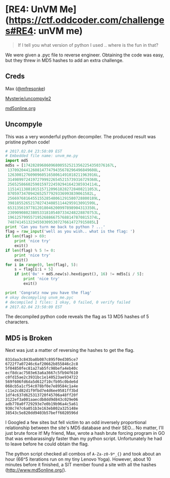 # [RE4: UnVM Me](https://ctf.oddcoder.com/challenges#RE4: unVM me)
>If I tell you what version of python I used .. where is the fun in that?

We were given a .pyc file to reverse engineer. Obtaining the code was easy, but they threw in MD5 hashes to add an extra challenge.

## Creds
Max ([@mfresonke](https://github.com/mfresonke))

[Mysterie/uncompyle2](https://github.com/Mysterie/uncompyle2)

[md5online.org](http://www.md5online.org/)


## Uncompyle
This was a very wonderful python decompiler. The produced result was pristine python code!
```python
# 2017.02.04 23:50:09 EST
# Embedded file name: unvm_me.py
import md5
md5s = [174282896860968005525213562254350376167L,
 137092044126081477479435678296496849608L,
 126300127609096051658061491018211963916L,
 314989972419727999226545215739316729360L,
 256525866025901597224592941642385934114L,
 115141138810151571209618282728408211053L,
 8705973470942652577929336993839061582L,
 256697681645515528548061291580728800189L,
 39818552652170274340851144295913091599L,
 65313561977812018046200997898904313350L,
 230909080238053318105407334248228870753L,
 196125799557195268866757688147870815374L,
 74874145132345503095307276614727915885L]
print 'Can you turn me back to python ? ...'
flag = raw_input('well as you wish.. what is the flag: ')
if len(flag) > 69:
    print 'nice try'
    exit()
if len(flag) % 5 != 0:
    print 'nice try'
    exit()
for i in range(0, len(flag), 5):
    s = flag[i:i + 5]
    if int('0x' + md5.new(s).hexdigest(), 16) != md5s[i / 5]:
        print 'nice try'
        exit()

print 'Congratz now you have the flag'
# okay decompyling unvm_me.pyc 
# decompiled 1 files: 1 okay, 0 failed, 0 verify failed
# 2017.02.04 23:50:09 EST
```

The decompiled python code reveals the flag as 13 MD5 hashes of 5 characters.

## MD5 is Broken
Next was just a matter of reversing the hashes to get the flag. 
```
831daa3c843ba8b087c895f0ed305ce7
6722f7a07246c6af20662b855846c2c8
5f04850fec81a27ab5fc98befa4eb40c
ecf8dcac7503e63a6a3667c5fb94f610
c0fd15ae2c3931bc1e140523ae934722
569f606fd6da5d612f10cfb95c0bde6d
068cb5a1cf54c078bf0e7e89584c1a4e
c11e2cd82d1f9fbd7e4d6ee9581ff3bd
1df4c637d625313720f45706a48ff20f
3122ef3a001aaecdb8dd9d843c029e06
adb778a0f729293e7e0b19b96a4c5a61
938c747c6a051b3e163eb802a325148e
38543c5e820dd9403b57beff6020596d
```
I Googled a few sites but fell victim to an odd inversely proportional relationship between the site's MD5 database and their SEO... No matter, I'll just brute force it! My friend, Max, wrote a hash brute forcing program in GO that was embarassingly faster than my python script. Unfortunately he had to leave before he could obtain the flag.

The python script checked all combos of `A-Za-z0-9*_{}` and took about an hour (66^5 iterations run on my tiny Lenovo Yoga). However, about 10 minutes before it finished, a SIT member found a site with all the hashes (http://www.md5online.org/).

